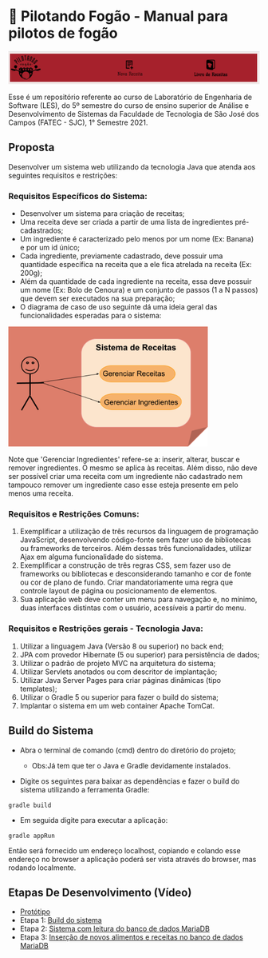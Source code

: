 # 🥘 Pilotando Fogão - Manual para pilotos de fogão

<img src="https://raw.githubusercontent.com/JenniferDominique/Pilotando_Fogao/master/src/main/webapp/img/PilotandoFogao.png" width="1000px" title="Banner - Pilotando Fogao - Manual para pilotos de fogão">

Esse é um repositório referente ao curso de Laboratório de Engenharia de Software (LES), do 5º semestre do curso de ensino superior de Análise e Desenvolvimento de Sistemas da Faculdade de Tecnologia de São José dos Campos (FATEC - SJC), 1° Semestre 2021.

## Proposta

Desenvolver um sistema web utilizando da tecnologia Java que atenda aos seguintes requisitos e restrições:

### Requisitos Específicos do Sistema:
* Desenvolver um sistema para criação de receitas;
* Uma receita deve ser criada a partir de uma lista de ingredientes pré-cadastrados;
* Um ingrediente é caracterizado pelo menos por um nome (Ex: Banana) e por um id único;
* Cada ingrediente, previamente cadastrado, deve possuir uma quantidade específica na receita que a ele fica atrelada na receita (Ex: 200g);
* Além da quantidade de cada ingrediente na receita, essa deve possuir um nome (Ex: Bolo de Cenoura) e um conjunto de passos (1 a N passos) que devem ser executados na sua preparação;
* O diagrama de caso de uso seguinte dá uma ideia geral das funcionalidades esperadas para o
sistema:

<img src="https://raw.githubusercontent.com/JenniferDominique/Pilotando_Fogao/master/src/main/webapp/img/Diagrama%20de%20Caso%20de%20Uso%20-%20ReadMe.png" width="400px;" title="Diagrama de Caso de Uso - Funcionalidades do Sistema">

Note que 'Gerenciar Ingredientes' refere-se a: inserir, alterar, buscar e remover ingredientes. O mesmo se aplica às receitas. Além disso, não deve ser possível criar uma receita com um ingrediente não cadastrado nem tampouco remover um ingrediente caso esse esteja presente
em pelo menos uma receita.

### Requisitos e Restrições Comuns:

1. Exemplificar a utilização de três recursos da linguagem de programação JavaScript, desenvolvendo código-fonte sem fazer uso de bibliotecas ou frameworks de terceiros. Além dessas três funcionalidades, utilizar Ajax em alguma funcionalidade do sistema.
2. Exemplificar a construção de três regras CSS, sem fazer uso de frameworks ou bibliotecas e desconsiderando tamanho e cor de fonte ou cor de plano de fundo. Criar mandatoriamente uma regra que controle layout de página ou posicionamento de elementos.
3. Sua aplicação web deve conter um menu para navegação e, no mínimo, duas interfaces distintas com o usuário, acessíveis a partir do menu.

### Requisitos e Restrições gerais - Tecnologia Java:

1. Utilizar a linguagem Java (Versão 8 ou superior) no back end;
2. JPA com provedor Hibernate (5 ou superior) para persistência de dados;
3. Utilizar o padrão de projeto MVC na arquitetura do sistema;
4. Utilizar Servlets anotados ou com descritor de implantação;
5. Utilizar Java Server Pages para criar páginas dinâmicas (tipo templates);
6. Utilizar o Gradle 5 ou superior para fazer o build do sistema;
7. Implantar o sistema em um web container Apache TomCat.

## Build do Sistema

* Abra o terminal de comando (cmd) dentro do diretório do projeto;
  * Obs:Já tem que ter o Java e Gradle devidamente instalados.

* Digite os seguintes para baixar as dependências e fazer o build do sistema utilizando a ferramenta Gradle:
```
gradle build
```
* Em seguida digite para executar a aplicação:
```
gradle appRun
```
Então será fornecido um endereço localhost, copiando e colando esse endereço no browser a aplicação poderá ser vista através do browser, mas rodando localmente.

## Etapas De Desenvolvimento (Vídeo)

* [Protótipo](https://www.figma.com/proto/711D9fuMMBHXyLKfY4EZjh/Pilotando-Fog%C3%A3o?node-id=18%3A59&scaling=min-zoom)
* Etapa 1: [Build do sistema](https://youtu.be/LbPPuR-2KzU)
* Etapa 2: [Sistema com leitura do banco de dados MariaDB](https://youtu.be/JN71ckBc-nI)
* Etapa 3: [Inserção de novos alimentos e receitas no banco de dados MariaDB](https://youtu.be/KO8uHuKnx5k)
